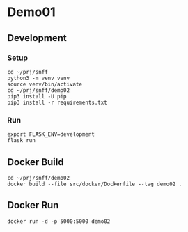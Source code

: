 # Demo01

## Development

### Setup

```shell
cd ~/prj/snff
python3 -m venv venv
source venv/bin/activate
cd ~/prj/snff/demo02
pip3 install -U pip
pip3 install -r requirements.txt
```

### Run

```shell
export FLASK_ENV=development
flask run
```

## Docker Build

```shell
cd ~/prj/snff/demo02
docker build --file src/docker/Dockerfile --tag demo02 .
```

## Docker Run

```shell
docker run -d -p 5000:5000 demo02
```
